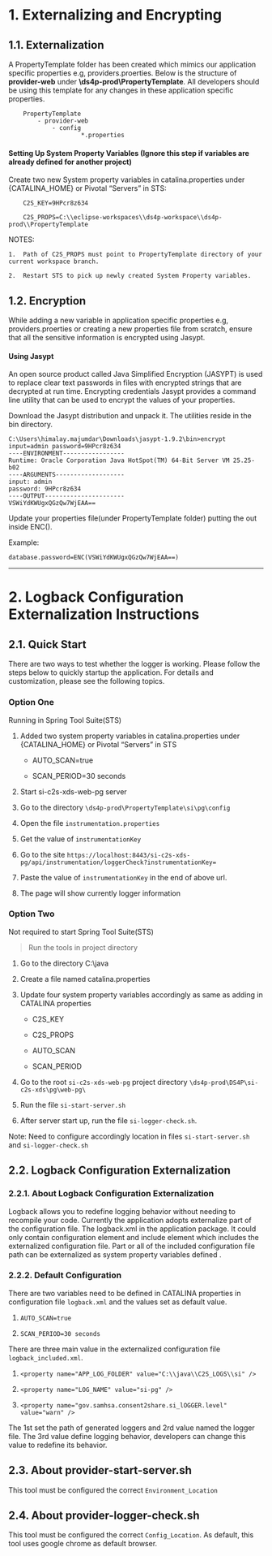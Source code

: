 # 1. Externalizing and Encrypting

## 1.1. Externalization

A PropertyTemplate folder has been created which mimics our application specific properties e.g, providers.proerties.
Below is the structure of <b>provider-web</b> under <b>\ds4p-prod\PropertyTemplate</b>. All developers should be using this template for any changes in these application specific properties.

		PropertyTemplate
			- provider-web
				- config
						*.properties

#### Setting Up System Property Variables (Ignore this step if variables are already defined for another project)
Create two new System property variables in catalina.properties under {CATALINA_HOME} or Pivotal “Servers” in STS:

		C2S_KEY=9HPcr8z634

		C2S_PROPS=C:\\eclipse-workspaces\\ds4p-workspace\\ds4p-prod\\PropertyTemplate



NOTES:

	1.	Path of C2S_PROPS must point to PropertyTemplate directory of your current workspace branch.

	2.	Restart STS to pick up newly created System Property variables.



## 1.2.	Encryption

While adding a new variable in application specific properties e.g, providers.proerties or creating a new properties file from scratch, ensure that all the sensitive information is encrypted using Jasypt.

#### Using Jasypt
An open source product called Java Simplified Encryption (JASYPT) is used to replace clear text passwords in files with encrypted strings that are decrypted at run time. Encrypting credentials Jasypt provides a command line utility that can be used to encrypt the values of your properties.

Download the Jasypt distribution and unpack it. The utilities reside in the bin directory.

	C:\Users\himalay.majumdar\Downloads\jasypt-1.9.2\bin>encrypt input=admin password=9HPcr8z634
	----ENVIRONMENT-----------------
	Runtime: Oracle Corporation Java HotSpot(TM) 64-Bit Server VM 25.25-b02
	----ARGUMENTS-------------------
	input: admin
	password: 9HPcr8z634
	----OUTPUT----------------------
	VSWiYdKWUgxQGzQw7WjEAA==

Update your properties file(under PropertyTemplate folder) putting the out inside ENC().

Example:

	database.password=ENC(VSWiYdKWUgxQGzQw7WjEAA==)
--------------------------------------------------------------------------------------------------
# 2. Logback Configuration Externalization Instructions

## 2.1. Quick Start

There are two ways to test whether the logger is working. Please follow the steps below to quickly startup the application. For details and customization, please see the following topics.

### Option One

Running in Spring Tool Suite(STS)

1. Added two system property variables in catalina.properties under {CATALINA_HOME} or Pivotal “Servers” in STS
 
   - AUTO_SCAN=true

   - SCAN_PERIOD=30 seconds          

2. Start si-c2s-xds-web-pg server
3. Go to the directory `\ds4p-prod\PropertyTemplate\si\pg\config`
3. Open the file `instrumentation.properties`
4. Get the value of `instrumentationKey`
5. Go to the site `https://localhost:8443/si-c2s-xds-pg/api/instrumentation/loggerCheck?instrumentationKey=`
6. Paste the value of `instrumentationKey` in the end of above url.
7. The page will show currently logger information

### Option Two

Not required to start Spring Tool Suite(STS)

> Run the tools in project directory

1. Go to the directory C:\\java 
2. Create a file named catalina.properties
3. Update four system property variables accordingly as same as adding in CATALINA properties

   - C2S_KEY

   - C2S_PROPS  
  
   - AUTO_SCAN

   - SCAN_PERIOD  

4. Go to the root `si-c2s-xds-web-pg` project  directory `\ds4p-prod\DS4P\si-c2s-xds\pg\web-pg\`
5. Run the file `si-start-server.sh`
6. After server start up, run the file `si-logger-check.sh`.

Note: Need to configure accordingly location in files `si-start-server.sh` and `si-logger-check.sh`

## 2.2. Logback Configuration Externalization

### 2.2.1. About Logback Configuration Externalization

Logback allows you to redefine logging behavior without needing to recompile your code. Currently the application adopts externalize part of the configuration file. The logback.xml in the application package. It could only contain configuration element and include element which includes the externalized configuration file. Part or all of the included configuration file path can be externalized as system property variables defined .

### 2.2.2. Default Configuration
There are two variables need to be defined in CATALINA properties in configuration file `logback.xml` and the values set as default value.

1. `AUTO_SCAN=true`

2. `SCAN_PERIOD=30 seconds`

There are three main value in the externalized configuration file `logback_included.xml`.

1. `<property name="APP_LOG_FOLDER" value="C:\\java\\C2S_LOGS\\si" />`
	
2. `<property name="LOG_NAME" value="si-pg" />`

3. `<property name="gov.samhsa.consent2share.si_lOGGER.level" value="warn" />`

The 1st set the path of generated loggers and 2rd value named the logger file. The 3rd value define logging behavior, developers can change this value to redefine its behavior.  


## 2.3. About provider-start-server.sh

This tool must be configured the correct `Environment_Location`


## 2.4. About provider-logger-check.sh

This tool must be configured the correct `Config_Location`. As default, this tool uses google chrome as default browser. 